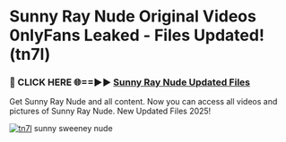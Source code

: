 # Sunny Ray Nude Original Videos 0nlyFans Leaked - Files Updated! (tn7l)

<h3>🔴 CLICK HERE 🌐==►► <a href="https://tinyurl.com/5h6xmrr3" rel="nofollow">Sunny Ray Nude Updated Files</a></h3>

Get Sunny Ray Nude and all content. Now you can access all videos and pictures of Sunny Ray Nude. New Updated Files 2025!

[![tn7l](https://i.imgur.com/KVD873Z.gif)](https://tinyurl.com/5h6xmrr3)
sunny sweeney nude